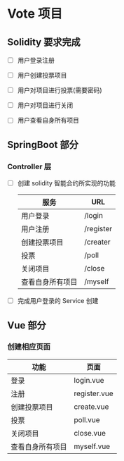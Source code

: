 # Vote 项目

## Solidity 要求完成

* [ ] 用户登录注册
* [ ] 用户创建投票项目
* [ ] 用户对项目进行投票(需要密码)
* [ ] 用户对项目进行关闭
* [ ] 用户查看自身所有项目


## SpringBoot 部分

### Controller 层

* [ ] 创建 solidity 智能合约所实现的功能

  | 服务             | URL       |
  | ---------------- | --------- |
  | 用户登录         | /login    |
  | 用户注册         | /register |
  | 创建投票项目     | /creater  |
  | 投票             | /poll     |
  | 关闭项目         | /close    |
  | 查看自身所有项目 | /myself   |

  

* [ ] 完成用户登录的 Service 创建



## Vue 部分

### 创建相应页面

| 功能             | 页面         |
| ---------------- | ------------ |
| 登录             | login.vue    |
| 注册             | register.vue |
| 创建投票项目     | create.vue   |
| 投票             | poll.vue     |
| 关闭项目         | close.vue    |
| 查看自身所有项目 | myself.vue   |

